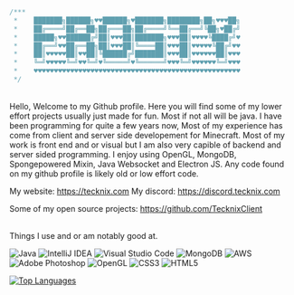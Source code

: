 ```java
/***
 *    ███████╗██████╗♥♥██████╗♥███████╗████████╗██╗♥♥♥██╗
 *    ██╔════╝██╔══██╗██╔═══██╗██╔════╝╚══██╔══╝╚██╗♥██╔╝
 *    █████╗♥♥██████╔╝██║♥♥♥██║███████╗♥♥♥██║♥♥♥♥╚████╔╝♥
 *    ██╔══╝♥♥██╔══██╗██║♥♥♥██║╚════██║♥♥♥██║♥♥♥♥♥╚██╔╝♥♥
 *    ██║♥♥♥♥♥██║♥♥██║╚██████╔╝███████║♥♥♥██║♥♥♥♥♥♥██║♥♥♥
 *    ╚═╝♥♥♥♥♥╚═╝♥♥╚═╝♥╚═════╝♥╚══════╝♥♥♥╚═╝♥♥♥♥♥♥╚═╝♥♥♥
 *    ♥♥♥♥♥♥♥♥♥♥♥♥♥♥♥♥♥♥♥♥♥♥♥♥♥♥♥♥♥♥♥♥♥♥♥♥♥♥♥♥♥♥♥♥♥♥♥♥♥♥♥
 */
 ```
<br/>
Hello, Welcome to my Github profile. Here you will find some of my lower effort projects usually just made for fun. Most if not all will be java. I have been programming for quite a few years now, Most of my experience has come from client and server side developement for Minecraft. Most of my work is front end and or visual but I am also very capible of backend and server sided programming. I enjoy using OpenGL, MongoDB, Spongepowered Mixin, Java Websocket and Electron JS. Any code found on my github profile is likely old or low effort code.
<br/>

My website: https://tecknix.com
My discord: https://discord.tecknix.com

Some of my open source projects: https://github.com/TecknixClient


<br/> Things I use and or am notably good at.
 
  <img alt="Java" src="https://img.shields.io/badge/java-%23ED8B00.svg?style=for-the-badge&logo=java&logoColor=white"/>
  <img alt="IntelliJ IDEA" src="https://img.shields.io/badge/IntelliJIDEA-000000.svg?style=for-the-badge&logo=intellij-idea&logoColor=white"/>
  <img alt="Visual Studio Code" src="https://img.shields.io/badge/VisualStudioCode-0078d7.svg?style=for-the-badge&logo=visual-studio-code&logoColor=white"/>
  <img alt="MongoDB" src ="https://img.shields.io/badge/MongoDB-%234ea94b.svg?style=for-the-badge&logo=mongodb&logoColor=white"/>	
  <img alt="AWS" src="https://img.shields.io/badge/AWS-%23FF9900.svg?style=for-the-badge&logo=amazon-aws&logoColor=white"/>  
  <img alt="Adobe Photoshop" src="https://img.shields.io/badge/adobephotoshop-%2331A8FF.svg?style=for-the-badge&logo=adobephotoshop&logoColor=white"/>
  <img alt="OpenGL" src="https://img.shields.io/badge/OpenGL-%23FFFFFF.svg?style=for-the-badge&logo=opengl"/>
  <img alt="CSS3" src="https://img.shields.io/badge/css3-%231572B6.svg?style=for-the-badge&logo=css3&logoColor=white"/>
  <img alt="HTML5" src="https://img.shields.io/badge/html5-%23E34F26.svg?style=for-the-badge&logo=html5&logoColor=white"/>
  
[![Top Languages](https://github-readme-stats.vercel.app/api/top-langs/?username=egirlfrosty&theme=dark)](https://github.com/egirlfrosty)

